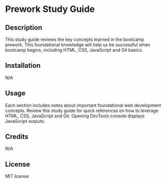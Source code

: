 # Prework Study Guide

## Description

This study guide reviews the key concepts learned in the bootcamp prework. This foundational knowledge will help us be successful when bootcamp begins, including HTML, CSS, JavaScript and Git basics.

## Installation

N/A

## Usage

Each section includes notes about important foundational web development concepts. Review this study guide for quick references on how to leverage HTML, CSS, JavaScript and Git. Opening DevTools console displays JavaScript outputs.

## Credits

N/A

## License

MIT license
